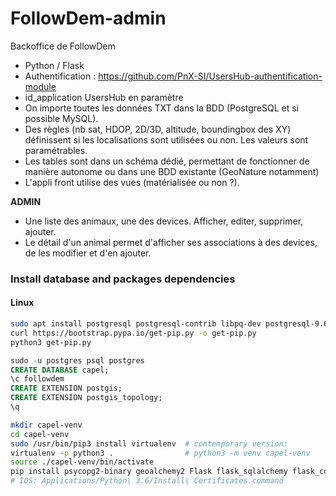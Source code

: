 # FollowDem-admin
Backoffice de FollowDem

- Python / Flask
- Authentification : https://github.com/PnX-SI/UsersHub-authentification-module
- id_application UsersHub en paramètre
- On importe toutes les données TXT dans la BDD (PostgreSQL et si possible MySQL). 
- Des règles (nb sat, HDOP, 2D/3D, altitude, boundingbox des XY) définissent si les localisations sont utilisées ou non. Les valeurs sont paramétrables. 
- Les tables sont dans un schéma dédié, permettant de fonctionner de manière autonome ou dans une BDD existante (GeoNature notamment)
- L'appli front utilise des vues (matérialisée ou non ?).

**ADMIN**

- Une liste des animaux, une des devices. Afficher, editer, supprimer, ajouter. 
- Le détail d'un animal permet d'afficher ses associations à des devices, de les modifier et d'en ajouter.

### Install database and packages dependencies

#### Linux
```sh
sudo apt install postgresql postgresql-contrib libpq-dev postgresql-9.6-postgis-scripts git-all
curl https://bootstrap.pypa.io/get-pip.py -o get-pip.py
python3 get-pip.py
```
```sql
sudo -u postgres psql postgres
CREATE DATABASE capel;
\c followdem
CREATE EXTENSION postgis;
CREATE EXTENSION postgis_topology;
\q
```
```sh
mkdir capel-venv
cd capel-venv
sudo /usr/bin/pip3 install virtualenv  # contemporary version:
virtualenv -p python3 .                # python3 -m venv capel-venv
source ./capel-venv/bin/activate
pip install psycopg2-binary geoalchemy2 Flask flask_sqlalchemy flask_cors pyjwt Flask-Migrate
# IOS: Applications/Python\ 3.6/Install\ Certificates.command
```
